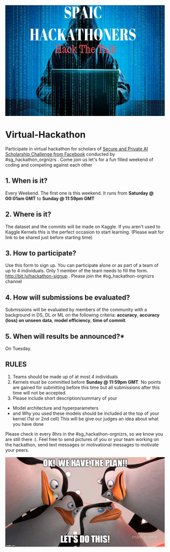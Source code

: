 <img src="images/spaichackathoners.jpg" alt="drawing" width="1200" height="350">

# Virtual-Hackathon
Participate in virtual hackathon for scholars of [Secure and Private AI Scholarship 
Challenge from Facebook](https://eu.udacity.com/facebook-AI-scholarship) conducted by #sg_hackathon_orgnizrs . Come join us let's for a fun filled weekend of coding and competing against each other


## 1. When is it?
Every Weekend. The first one is this weekend. It runs from **Saturday @ 00:01am GMT** to **Sunday @ 11:59pm GMT**


## 2. Where is it?
The dataset and the commits will be made on Kaggle. If you aren't used to Kaggle Kernels this is the perfect occasion to start learning. (Please wait for link to be shared just before starting time)


## 3. How to participate?
Use this form to sign up. You can participate alone or as part of a team of up to 4 individuals. Only 1 member of the team needs to fill the form. http://bit.ly/hackathon-signup . Please join the #sg_hackathon-orgnizrs channel


## 4. How will submissions be evaluated?
Submissions will be evaluated by members of the community with a background in DS, DL or ML on the following criteria: **accuracy**, **accuracy (loss) on unseen data**, **model efficiency**, **time of commit**.


## 5. When will results be announced?*
On Tuesday.


## RULES
1. Teams should be made up of at most 4 individuals
2. Kernels must be committed before **Sunday @ 11:59pm GMT**. No points are gained for submitting before this time but all submissions after this time will not be accepted. 
3. Please include short description/summary of your
 - Model architecture and hyperparameters
 - and Why you used these models 
 should be included at the top of your kernel (1st or 2nd cell)
 This will be give our judges an idea about what you have done
 
Please check in every 8hrs in the #sg_hackathon-orgnizrs, so we know you are still there :). Feel free to send pictures of you or your team working on the hackathon, send text messages or motivational messages to motivate your peers. 
 
 
 <img src="images/Ok-We-Have-Lets-Do-This-Meme.jpg" alt="drawing">
